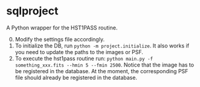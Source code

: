 # sqlproject

A Python wrapper for the HST1PASS routine.

0. Modify the settings file accordingly.
1. To initialize the DB, run `python -m project.initialize`. It also works if you need to update the paths to the images or PSF.
2. To execute the hst1pass routine run: `python main.py -f something_xxx.fits --hmin 5 --fmin 2500`. Notice that the image has to be registered in the database. At the moment, the corresponding PSF file should already be registered in the database.
